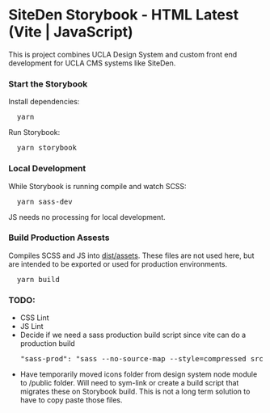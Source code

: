 <h1>SiteDen Storybook - HTML Latest (Vite | JavaScript)</h1>

<p>
  This is project combines UCLA Design System and custom front end development for UCLA CMS systems like SiteDen.
</p>

<!-- <a  href="https://stackblitz.com/github/storybookjs/sandboxes/tree/next/html-vite/default-js/after-storybook?preset=node=">
  View it in Stackblitz
</a> -->

<h3>Start the Storybook</h3>

<p>Install dependencies:</p>
<pre>
  yarn
</pre>

<p>Run Storybook:</p>
<pre>
  yarn storybook
</pre>

<h3>Local Development</h3>

<p>While Storybook is running compile and watch SCSS:</p>
<pre>
  yarn sass-dev
</pre>

<p>JS needs no processing for local development.</p>

<h3>Build Production Assests</h3>
<p>Compiles SCSS and JS into <u>dist/assets</u>. These files are not used here, but are intended to be exported or used for production environments.</p>
<pre>
  yarn build
</pre>

<h3>TODO:</h3>

<ul>
  <li>CSS Lint</li>
  <li>JS Lint</li>
  <li>Decide if we need a sass production build script since vite can do a production build<pre>"sass-prod": "sass --no-source-map --style=compressed src/scss/style.scss:src/dist/style.css"</pre></li>
  <li>Have temporarily moved icons folder from design system node module to /public folder. Will need to sym-link or create a build script that migrates these on Storybook build. This is not a long term solution to have to copy paste those files.</li>
</ul>
